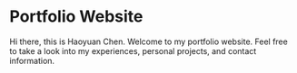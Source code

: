 # Portfolio Website

Hi there, this is Haoyuan Chen. Welcome to my portfolio website. Feel free to take a look into my experiences, personal projects, and contact information.
